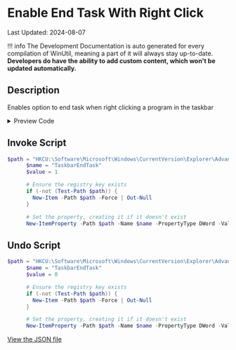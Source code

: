 # Enable End Task With Right Click

Last Updated: 2024-08-07


!!! info
     The Development Documentation is auto generated for every compilation of WinUtil, meaning a part of it will always stay up-to-date. **Developers do have the ability to add custom content, which won't be updated automatically.**
## Description

Enables option to end task when right clicking a program in the taskbar

<!-- BEGIN CUSTOM CONTENT -->

<!-- END CUSTOM CONTENT -->

<details>
<summary>Preview Code</summary>

```json
{
  "Content": "Enable End Task With Right Click",
  "Description": "Enables option to end task when right clicking a program in the taskbar",
  "category": "Essential Tweaks",
  "panel": "1",
  "Order": "a006_",
  "InvokeScript": [
    "$path = \"HKCU:\\Software\\Microsoft\\Windows\\CurrentVersion\\Explorer\\Advanced\\TaskbarDeveloperSettings\"
      $name = \"TaskbarEndTask\"
      $value = 1

      # Ensure the registry key exists
      if (-not (Test-Path $path)) {
        New-Item -Path $path -Force | Out-Null
      }

      # Set the property, creating it if it doesn't exist
      New-ItemProperty -Path $path -Name $name -PropertyType DWord -Value $value -Force | Out-Null"
  ],
  "UndoScript": [
    "$path = \"HKCU:\\Software\\Microsoft\\Windows\\CurrentVersion\\Explorer\\Advanced\\TaskbarDeveloperSettings\"
      $name = \"TaskbarEndTask\"
      $value = 0

      # Ensure the registry key exists
      if (-not (Test-Path $path)) {
        New-Item -Path $path -Force | Out-Null
      }

      # Set the property, creating it if it doesn't exist
      New-ItemProperty -Path $path -Name $name -PropertyType DWord -Value $value -Force | Out-Null"
  ],
  "link": "https://christitustech.github.io/winutil/dev/tweaks/Essential-Tweaks/EndTaskOnTaskbar"
}
```

</details>

## Invoke Script

```powershell
$path = "HKCU:\Software\Microsoft\Windows\CurrentVersion\Explorer\Advanced\TaskbarDeveloperSettings"
      $name = "TaskbarEndTask"
      $value = 1

      # Ensure the registry key exists
      if (-not (Test-Path $path)) {
        New-Item -Path $path -Force | Out-Null
      }

      # Set the property, creating it if it doesn't exist
      New-ItemProperty -Path $path -Name $name -PropertyType DWord -Value $value -Force | Out-Null

```
## Undo Script

```powershell
$path = "HKCU:\Software\Microsoft\Windows\CurrentVersion\Explorer\Advanced\TaskbarDeveloperSettings"
      $name = "TaskbarEndTask"
      $value = 0

      # Ensure the registry key exists
      if (-not (Test-Path $path)) {
        New-Item -Path $path -Force | Out-Null
      }

      # Set the property, creating it if it doesn't exist
      New-ItemProperty -Path $path -Name $name -PropertyType DWord -Value $value -Force | Out-Null

```

<!-- BEGIN SECOND CUSTOM CONTENT -->

<!-- END SECOND CUSTOM CONTENT -->


[View the JSON file](https://github.com/ChrisTitusTech/winutil/tree/main/config/tweaks.json)

